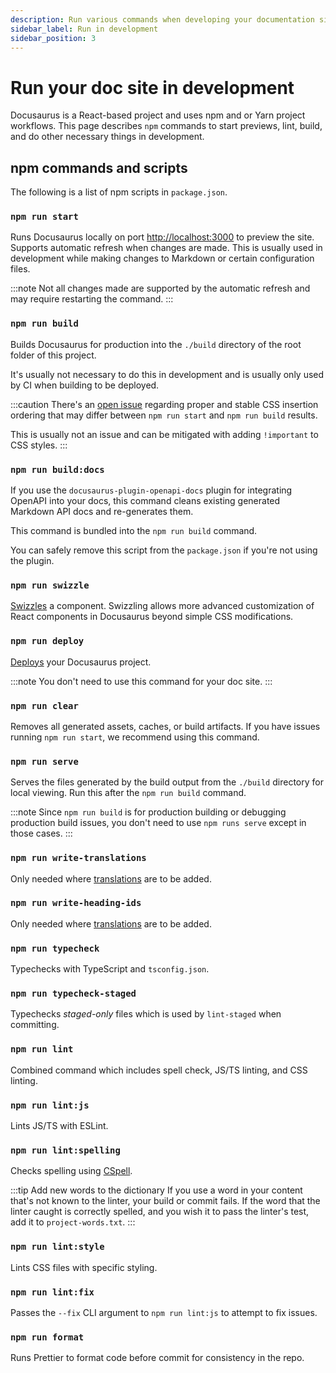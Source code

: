 ```yaml
---
description: Run various commands when developing your documentation site.
sidebar_label: Run in development
sidebar_position: 3
---
```


# Run your doc site in development

Docusaurus is a React-based project and uses npm and or Yarn project workflows.
This page describes `npm` commands to start previews, lint, build, and do other necessary
things in development.

## npm commands and scripts

The following is a list of npm scripts in `package.json`.

### `npm run start`

Runs Docusaurus locally on port [http://localhost:3000](http://localhost:3000) to preview the site.
Supports automatic refresh when changes are made.
This is usually used in development while making changes to Markdown or certain configuration files.

:::note
Not all changes made are supported by the automatic refresh and may require restarting the command.
:::

### `npm run build`

Builds Docusaurus for production into the `./build` directory of the root folder of this project.

It's usually not necessary to do this in development and is usually only used by CI when building to
be deployed.

:::caution
There's an [open issue](https://github.com/facebook/docusaurus/issues/3678) regarding proper and
stable CSS insertion ordering that may differ between `npm run start` and `npm run build` results.

This is usually not an issue and can be mitigated with adding `!important` to CSS styles.
:::

### `npm run build:docs`

If you use the `docusaurus-plugin-openapi-docs` plugin for integrating OpenAPI into your docs, this
command cleans existing generated Markdown API docs and re-generates them.

This command is bundled into the `npm run build` command.

You can safely remove this script from the `package.json` if you're not using the plugin.

### `npm run swizzle`

[Swizzles](https://docusaurus.io/docs/swizzling) a component.
Swizzling allows more advanced customization of React components in Docusaurus beyond simple CSS modifications.

### `npm run deploy`

[Deploys](https://docusaurus.io/docs/deployment#deploying-to-github-pages) your Docusaurus project.

:::note
You don't need to use this command for your doc site.
:::

### `npm run clear`

Removes all generated assets, caches, or build artifacts.
If you have issues running `npm run start`, we recommend using this command.

### `npm run serve`

Serves the files generated by the build output from the `./build` directory for local viewing.
Run this after the `npm run build` command.

:::note
Since `npm run build` is for production building or debugging production build issues, you don't need
to use `npm runs serve` except in those cases.
:::

### `npm run write-translations`

Only needed where [translations](https://docusaurus.io/docs/cli#docusaurus-write-translations-sitedir)
are to be added.

### `npm run write-heading-ids`

Only needed where [translations](https://docusaurus.io/docs/cli#docusaurus-write-heading-ids-sitedir)
are to be added.

### `npm run typecheck`

Typechecks with TypeScript and `tsconfig.json`.

### `npm run typecheck-staged`

Typechecks _staged-only_ files which is used by `lint-staged` when committing.

### `npm run lint`

Combined command which includes spell check, JS/TS linting, and CSS linting.

### `npm run lint:js`

Lints JS/TS with ESLint.

### `npm run lint:spelling`

Checks spelling using [CSpell](../configure/spell-check.md).

:::tip Add new words to the dictionary
If you use a word in your content that's not known to the linter, your build or commit fails.
If the word that the linter caught is correctly spelled, and you wish it to pass the linter's test,
add it to `project-words.txt`.
:::

### `npm run lint:style`

Lints CSS files with specific styling.

### `npm run lint:fix`

Passes the `--fix` CLI argument to `npm run lint:js` to attempt to fix issues.

### `npm run format`

Runs Prettier to format code before commit for consistency in the repo.

